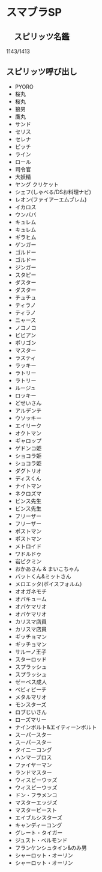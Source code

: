 # スマブラSP
## 　スピリッツ名鑑
1143/1413

## スピリッツ呼び出し
* PYORO
* 桜丸
* 桜丸
* 狼男
* 鷹丸
* サンド
* セリス
* セレナ
* ピッチ
* ライン
* ロール
* 司令官
* 大妖精
* ヤング クリケット
* シェフ(しゃべる/DSお料理ナビ)
* レオン(ファイアーエムブレム)
* イカロス
* ウンババ
* キュレム
* キュレム
* ギラヒム
* ゲンガー
* ゴルドー
* ゴルドー
* ジンガー
* スタピー
* ダスター
* ダスター
* チュチュ
* ティラノ
* ティラノ
* ニャース
* ノコノコ
* ビビアン
* ポリゴン
* マスター
* ラスティ
* ラッキー
* ラトリー
* ラトリー
* ルージュ
* ロッキー
* どせいさん
* アルデンテ
* ウソッキー
* エイリーク
* オクトマン
* ギャロップ
* ゲドンコ姫
* ショコラ姫
* ショコラ姫
* ダグトリオ
* ディスくん
* ナイトマン
* ネクロズマ
* ビンス先生
* ビンス先生
* フリーザー
* フリーザー
* ポストマン
* ポストマン
* メトロイド
* ワドルドゥ
* 岩ピクミン
* おかあさん & まいこちゃん
* バットくん&ミットさん 
* メロエッタ(ボイスフォルム)
* オオガネモチ
* オバキューム
* オバケマリオ
* オバケマリオ
* カリスマ店員
* カリスマ店員
* ギッチョマン
* ギッチョマン
* サルーノ王子
* スターロッド
* スプラッシュ
* スプラッシュ
* ゼーベス成人
* ベビィピーチ
* メタルマリオ
* モンスターズ
* ロブじいさん
* ローズマリー
* ナインボルト&エイティーンボルト
* スーパースター
* スーパースター
* タイニーコング
* ハンマーブロス
* ファイヤーマン
* ランドマスター
* ウィスピーウッズ
* ウィスピーウッズ
* ドン・フラメンコ
* マスターエッジズ
* マスタービースト
* エイブルシスターズ
* キャンディーコング
* グレート・タイガー
* ジュスト・ベルモンド
* フランケンシュタイン&のみ男
* シャーロット・オーリン
* シャーロット・オーリン
